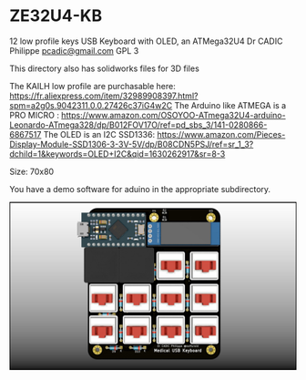 # ZE32U4-KB
12 low profile keys USB Keyboard with OLED, an ATMega32U4
Dr CADIC Philippe pcadic@gmail.com
GPL 3

This directory also has solidworks files for 3D files

The KAILH low profile are purchasable here: https://fr.aliexpress.com/item/32989908397.html?spm=a2g0s.9042311.0.0.27426c37iG4w2C
The Arduino like ATMEGA is a PRO MICRO : https://www.amazon.com/OSOYOO-ATmega32U4-arduino-Leonardo-ATmega328/dp/B012FOV17O/ref=pd_sbs_3/141-0280866-6867517
The OLED is an I2C SSD1336: https://www.amazon.com/Pieces-Display-Module-SSD1306-3-3V-5V/dp/B08CDN5PSJ/ref=sr_1_3?dchild=1&keywords=OLED+I2C&qid=1630262917&sr=8-3

Size: 70x80

You have a demo software for aduino in the appropriate subdirectory.

![alt text](https://github.com/ccadic/ZE32U4-KB/blob/main/kailh-keys-mods2.jpg)







